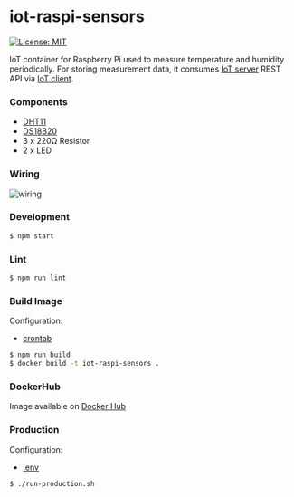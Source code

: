 # iot-raspi-sensors

[![License: MIT](https://img.shields.io/badge/License-MIT-yellow.svg)](https://opensource.org/licenses/MIT)

IoT container for Raspberry Pi used to measure temperature and humidity periodically. 
For storing measurement data, it consumes [IoT server](https://github.com/mmontes11/iot-server) REST API via [IoT client](https://github.com/mmontes11/iot-client).

### Components

* [DHT11](https://www.adafruit.com/product/386)
* [DS18B20](https://www.adafruit.com/product/381)
* 3 x 220Ω Resistor
* 2 x LED

### Wiring

![wiring](https://raw.githubusercontent.com/mmontes11/iot-raspi-sensors/develop/wiring/wiring.png)

### Development

```bash
$ npm start
```

### Lint

```bash
$ npm run lint
```

### Build Image

Configuration:

* [crontab](https://github.com/mmontes11/iot-raspi-sensors/blob/develop/scripts/crontab)

```bash
$ npm run build
$ docker build -t iot-raspi-sensors .
```

### DockerHub

Image available on [Docker Hub](https://hub.docker.com/r/mmontes11/iot-raspi-sensors/)

### Production

Configuration:

* [.env](https://github.com/mmontes11/iot-raspi-sensors/blob/develop/.env)


```bash
$ ./run-production.sh
```

